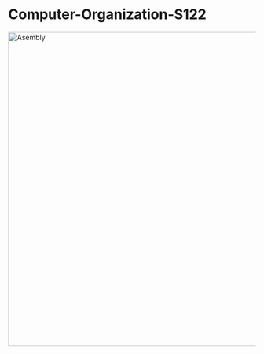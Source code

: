 # Computer-Organization-S122
<img width="639" alt="Asembly" src="https://user-images.githubusercontent.com/63813811/178386653-4b19c578-0969-4e97-893d-ec87036803d2.png">
